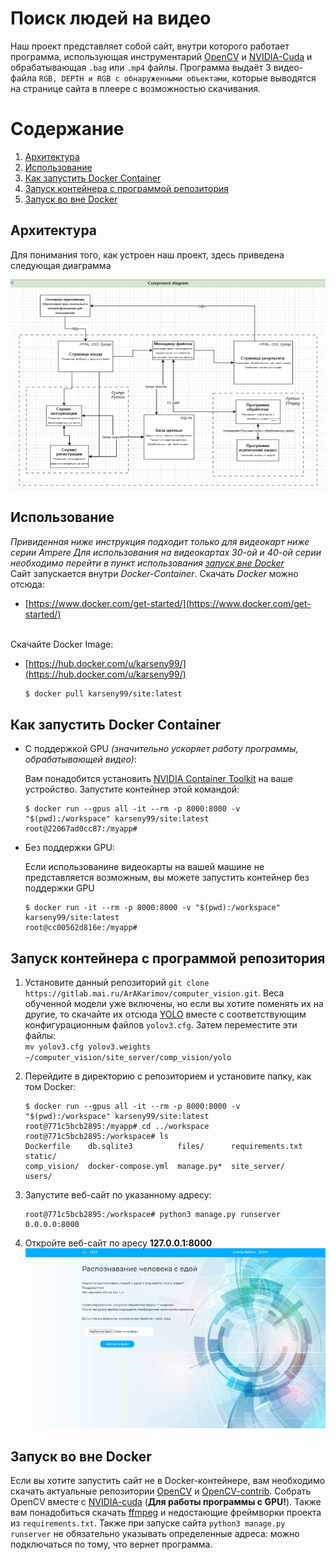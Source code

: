 # Поиск людей на видео

Наш проект представляет собой сайт, внутри которого работает программа, использующая инструментарий [OpenCV](https://github.com/opencv/opencv) и [NVIDIA-Cuda](https://developer.nvidia.com/cuda-toolkit) и обрабатывающая `.bag` или `.mp4` файлы. Программа выдаёт 3 видео-файла `RGB, DEPTH и RGB с обнаруженными объектами`, которые выводятся на странице сайта в плеере с возможностью скачивания. 

# Содержание  
1. [Архитектура](#arch)
2. [Использование](#usage)
3. [Как запустить Docker Container](#run)
4. [Запуск контейнера с программой репозитория](#exec)
5. [Запуск во вне Docker](#OutDocker)

<a name="arch"><h2>Архитектура</h2></a>
Для понимания того, как устроен наш проект, здесь приведена следующая диаграмма

![img](images/diagram.png)
<br>

<a name="usage"><h2>Использование</h2></a>
_Привиденная ниже инструкция подходит только для видеокарт ниже серии Ampere_
_Для использования на видеокартах 30-ой и 40-ой серии необходимо перейти в пункт использования [запуск вне Docker](#outDocker)_
<br>Сайт запускается внутри _Docker-Container_. Скачать _Docker_ можно отсюда:
- [https://www.docker.com/get-started/](https://www.docker.com/get-started/)

<br>Скачайте Docker Image: 
- [https://hub.docker.com/u/karseny99/](https://hub.docker.com/u/karseny99/)
   ```sh
   $ docker pull karseny99/site:latest
   ```

<a name="run"><h2>Как запустить Docker Container</h2></a>
- С поддержкой GPU _(значительно ускоряет работу программы, обрабатывающей видео)_:
  
    Вам понадобится установить [NVIDIA Container Toolkit](https://docs.nvidia.com/datacenter/cloud-native/container-toolkit/install-guide.html) на ваше устройство. Запустите контейнер этой командой:

    ```
    $ docker run --gpus all -it --rm -p 8000:8000 -v "$(pwd):/workspace" karseny99/site:latest
    root@22067ad0cc87:/myapp#  
    ```

- Без поддержки GPU:
    
    Если использованине видеокарты на вашей машине не представляется возможным, вы можете запустить контейнер без поддержки GPU
    ```
    $ docker run -it --rm -p 8000:8000 -v "$(pwd):/workspace" karseny99/site:latest
    root@cc00562d816e:/myapp# 
    ```
<a name="exec"><h2>Запуск контейнера с программой репозитория</h2></a>
1. Установите данный репозиторий `git clone https://gitlab.mai.ru/ArAKarimov/computer_vision.git`. Веса обученной модели уже включены, но если вы хотите поменять их на другие, то скачайте их отсюда [YOLO](https://pjreddie.com/darknet/yolo/) вместе с соответствующим конфигурационным файлов `yolov3.cfg`. Затем переместите эти файлы: <br> `mv yolov3.cfg yolov3.weights ~/computer_vision/site_server/comp_vision/yolo`
 

2. Перейдите в директорию с репозиторием и установите папку, как том Docker:
    ```
    $ docker run --gpus all -it --rm -p 8000:8000 -v "$(pwd):/workspace" karseny99/site:latest
    root@771c5bcb2895:/myapp# cd ../workspace
    root@771c5bcb2895:/workspace# ls
    Dockerfile    db.sqlite3          files/      requirements.txt  static/
    comp_vision/  docker-compose.yml  manage.py*  site_server/      users/
    ```
3. Запустите веб-сайт по указанному адресу:
    
    ```
    root@771c5bcb2895:/workspace# python3 manage.py runserver 0.0.0.0:8000
    ```
4. Откройте веб-сайт по аресу **127.0.0.1:8000** <br>
![img](images/site.png)

<a name="outDocker"><h2>Запуск во вне Docker</h2></a>
Если вы хотите запустить сайт не в Docker-контейнере, вам необходимо скачать актуальные репозитории [OpenCV](https://github.com/opencv/opencv) и [OpenCV-contrib](https://github.com/opencv/opencv_contrib). Собрать OpenCV вместе с [NVIDIA-cuda](https://developer.nvidia.com/cuda-toolkit) (**Для работы программы с GPU!**). Также вам понадобиться скачать [ffmpeg](https://ffmpeg.org/) и недостающие фреймворки проекта из `requirements.txt`. 
Также при запуске сайта `python3 manage.py runserver` не обязательно указывать определенные адреса: можно подключаться по тому, что вернет программа.
